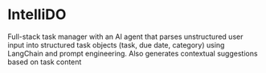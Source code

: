 # IntelliDO
Full-stack task manager with an AI agent that parses unstructured user input into structured task objects (task, due date, category) using LangChain and prompt engineering. Also generates contextual suggestions based on task content

